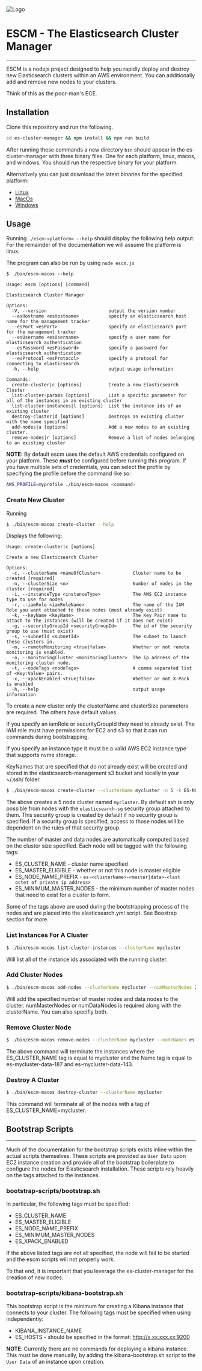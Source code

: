 ![Logo](./logo.png)
# ESCM - The Elasticsearch Cluster Manager
----

ESCM is a nodejs project designed to help you rapidly deploy and destroy new Elasticsearch clusters within an AWS environment. You can additionally add and remove new nodes to your clusters.

Think of this as the poor-man's ECE.

## Installation

Clone this repository and run the following.

```bash
cd es-cluster-manager && npm install && npm run build
```

After running these commands a new directory `bin` should appear in the es-cluster-manager with three binary files. One for each platform, linux, macos, and windows. You should run the respective binary for your platform.

Alternatively you can just download the latest binaries for the specified platform:
* [Linux](https://github.com/nightshiftdevelopment/es-cluster-manager/releases/download/v.1.1.0/escm-linux)
* [MacOs](https://github.com/nightshiftdevelopment/es-cluster-manager/releases/download/v.1.1.0/escm-macos)
* [Windows](https://github.com/nightshiftdevelopment/es-cluster-manager/releases/download/v.1.1.0/escm-win.exe)


## Usage

Running `./escm-<platform> --help` should display the following help output. For the remainder of the documentation we will assume the platform is linux.

The program can also be run by using `node escm.js`



```
$ ./bin/escm-macos --help

Usage: escm [options] [command]

Elasticsearch Cluster Manager

Options:
  -V, --version                       output the version number
  --esHostname <esHostname>           specify an elasticsearch host name for the management tracker
  --esPort <esPort>                   specify an elasticsearch port for the management tracker
  --esUsername <esUsername>           specify a user name for elasticsearch authentication
  --esPassword <esPassword>           specify a password for elasticsearch authentication
  --esProtocol <esProtocol>           specify a protocol for connecting to elasticsearch
  -h, --help                          output usage information

Commands:
  create-cluster|c [options]          Create a new Elasticsearch Cluster
  list-cluster-params [options]       List a specific parameter for all of the instances in an existing cluster
  list-cluster-instances|l [options]  List the instance ids of an existing cluster
  destroy-cluster|d [options]         Destroys an existing cluster with the name specified
  add-nodes|a [options]               Add a new nodes to an existing cluster.
  remove-nodes|r [options]            Remove a list of nodes belonging to an existing cluster
  ```

**NOTE:** By default escm uses the default AWS credentials configured on your platform. These ***must*** be configured before running this program. If you have multiple sets of credentials, you can select the profile by specifying the profile before the command like so:

```bash
AWS_PROFILE=myprofile ./bin/escm-macos <command>
```

### Create New Cluster
Running

```bash
$ ./bin/escm-macos create-cluster --help
```

Displays the following:

```
Usage: create-cluster|c [options]

Create a new Elasticsearch Cluster

Options:
  -c, --clusterName <nameOfCluster>            Cluster name to be created [required]
  -n, --clusterSize <n>                        Number of nodes in the cluster [required]
  -i, --instanceType <instanceType>            The AWS EC2 instance type to use for nodes
  -r, --iamRole <iamRoleName>                  The name of the IAM Role you want attached to these nodes (must already exist)
  -k, --keyName <keyName>                      The Key Pair name to attach to the instances (will be created if it does not exist)
  -g, --securityGroupId <securityGroupId>      The id of the security group to use (must exist)
  -s, --subnetId <subnetId>                    The subnet to launch these clusters in.
  -m, --remoteMonitoring <true|false>          Whether or not remote monitoring is enabled.
  -o, --monitoringCluster <monitoringCluster>  The ip address of the monitoring cluster node.
  -t, --nodeTags <nodeTags>                    A comma separated list of <Key:Value> pairs.
  -x, --xpackEnabled <true|false>              Whether or not X-Pack is enabled
  -h, --help                                   output usage information
```
To create a new cluster only the clusterName and clusterSize parameters are required. The others have default values.

If you specify an iamRole or securityGroupId they need to already exist. The IAM role must have permissions for EC2 and s3 so that it can run commands during bootstrapping.

If you specify an instance type it must be a valid AWS EC2 instance type that supports nvme storage.

KeyNames that are specified that do not already exist will be created and stored in the elasticsearch-management s3 bucket and locally in your ~/.ssh/ folder.

```bash
$ ./bin/escm-macos create-cluster --clusterName mycluster -n 5 -k ES-NODES-KEY-PAIR
```

The above creates a 5 node cluster named `mycluster`. By default ssh is only possible from nodes with the `elasticsearch-sg` security group attached to them. This security group is created by default if no security group is specified. If a security group is specified, access to those nodes will be dependent on the rules of that security group.

The number of master and data nodes are automatically computed based on the cluster size specified. Each node will be tagged with the following tags:
* ES_CLUSTER_NAME - cluster name specified
* ES_MASTER_ELIGIBLE - whether or not this node is master eligible
* ES_NODE_NAME_PREFIX - `es-<clusterName>-<master|data>-<last octet of private ip address>`
* ES_MINIMUM_MASTER_NODES - the minimum number of master nodes that need to exist for a cluster to form.

Some of the tags above are used during the bootstrapping process of the nodes and are placed into the elasticsearch.yml script. See Boostrap section for more.

### List Instances For A Cluster
```bash
$ ./bin/escm-macos list-cluster-instances --clusterName mycluster
```

Will list all of the instance ids associated with the running cluster.

### Add Cluster Nodes
```bash
$ ./bin/escm-macos add-nodes --clusterName mycluster --numMasterNodes 2 --numDataNodes 4
```

Will add the specified number of master nodes and data nodes to the cluster. numMasterNodes or numDataNodes is required along with the clusterName. You can also specifiy both.

### Remove Cluster Node

```bash
$ ./bin/escm-macos remove-nodes --clusterName mycluster --nodeNames es-mycluster-data-187,es-mycluster-data-143
```

The above command will terminate the instances where the ES_CLUSTER_NAME tag is equal to mycluster and the Name tag is equal to es-mycluster-data-187 and es-mycluster-data-143.

### Destroy A Cluster

```bash
$ ./bin/escm-macos destroy-cluster --clusterName mycluster
```
This command will terminate all of the nodes with a tag of ES_CLUSTER_NAME=mycluster.



## Bootstrap Scripts
----
Much of the documentation for the bootstrap scripts exists inline within the actual scripts themselves. These scripts are provided as `User Data` upon EC2 instance creation and provide all of the bootstrap boilerplate to configure the nodes for Elasticsearch installation. These scripts rely heavily on the tags attached to the instances.

### bootstrap-scripts/bootstrap.sh

In particular, the following tags must be specified:

* ES_CLUSTER_NAME
* ES_MASTER_ELIGIBLE
* ES_NODE_NAME_PREFIX
* ES_MINIMUM_MASTER_NODES
* ES_XPACK_ENABLED

If the above listed tags are not all specified, the node will fail to be started and the escm scripts will not properly work.

To that end, it is important that you leverage the es-cluster-manager for the creation of new nodes.

### bootstrap-scripts/kibana-bootstrap.sh

This bootstrap script is the minimum for creating a Kibana instance that connects to your cluster. The following tags must be specified when using independently:

* KIBANA_INSTANCE_NAME
* ES_HOSTS - should be specified in the format: http://x.xx.xxx.xx:9200

**NOTE**: Currently there are no commands for deploying a kibana instance. This must be done manually, by adding the kibana-bootstrap.sh script to the `User Data` of an instance upon creation.
